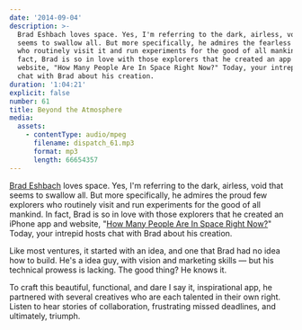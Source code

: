 ```yaml
---
date: '2014-09-04'
description: >-
  Brad Eshbach loves space. Yes, I'm referring to the dark, airless, void that
  seems to swallow all. But more specifically, he admires the fearless explorers
  who routinely visit it and run experiments for the good of all mankind. In
  fact, Brad is so in love with those explorers that he created an app and
  website, "How Many People Are In Space Right Now?" Today, your intrepid hosts
  chat with Brad about his creation.
duration: '1:04:21'
explicit: false
number: 61
title: Beyond the Atmosphere
media:
  assets:
    - contentType: audio/mpeg
      filename: dispatch_61.mp3
      format: mp3
      length: 66654357
---
```

[Brad Eshbach](http://bradeshbach.com) loves space. Yes, I'm referring to the dark, airless, void that seems to swallow all. But more specifically, he admires the proud few explorers who routinely visit and run experiments for the good of all mankind. In fact, Brad is so in love with those explorers that he created an iPhone app and website, "[How Many People Are In Space Right Now?](http://howmanypeopleareinspacerightnow.com)" Today, your intrepid hosts chat with Brad about his creation.

Like most ventures, it started with an idea, and one that Brad had no idea how to build. He's a idea guy, with vision and marketing skills &mdash; but his technical prowess is lacking. The good thing? He knows it.

To craft this beautiful, functional, and dare I say it, inspirational app, he partnered with several creatives who are each talented in their own right. Listen to hear stories of collaboration, frustrating missed deadlines, and ultimately, triumph.
